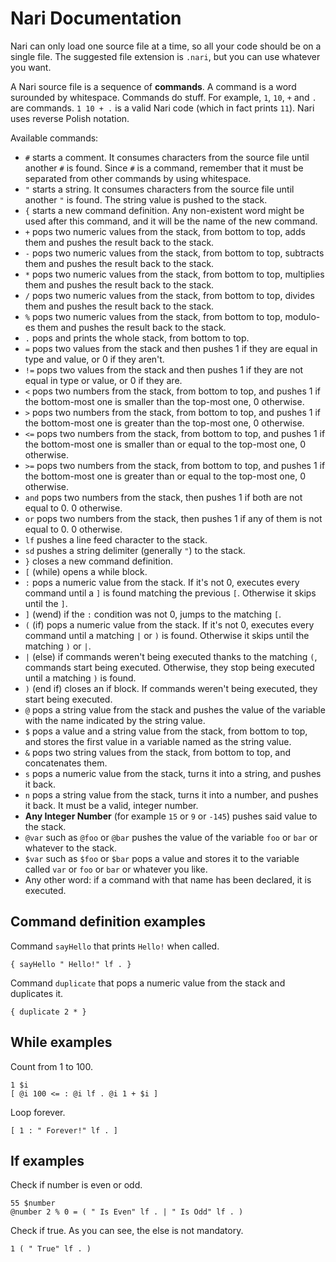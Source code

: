 # Nari Documentation

Nari can only load one source file at a time, so all your code should be on a single file.
The suggested file extension is `.nari`, but you can use whatever you want.

A Nari source file is a sequence of **commands**. A command is a word surounded by whitespace.
Commands do stuff. For example, `1`, `10`, `+` and `.` are commands. `1 10 + .` is a valid
Nari code (which in fact prints `11`). Nari uses reverse Polish notation.

Available commands:
- `#` starts a comment. It consumes characters from the source file until another `#` is found. Since `#` is a command, remember that it must be separated from other commands by using whitespace.
- `"` starts a string. It consumes characters from the source file until another `"` is found. The string value is pushed to the stack.
- `{` starts a new command definition. Any non-existent word might be used after this command, and it will be the name of the new command.
- `+` pops two numeric values from the stack, from bottom to top, adds them and pushes the result back to the stack.
- `-` pops two numeric values from the stack, from bottom to top, subtracts them and pushes the result back to the stack.
- `*` pops two numeric values from the stack, from bottom to top, multiplies them and pushes the result back to the stack.
- `/` pops two numeric values from the stack, from bottom to top, divides them and pushes the result back to the stack.
- `%` pops two numeric values from the stack, from bottom to top, modulo-es them and pushes the result back to the stack.
- `.` pops and prints the whole stack, from bottom to top.
- `=` pops two values from the stack and then pushes 1 if they are equal in type and value, or 0 if they aren't.
- `!=` pops two values from the stack and then pushes 1 if they are not equal in type or value, or 0 if they are.
- `<` pops two numbers from the stack, from bottom to top, and pushes 1 if the bottom-most one is smaller than the top-most one, 0 otherwise.
- `>` pops two numbers from the stack, from bottom to top, and pushes 1 if the bottom-most one is greater than the top-most one, 0 otherwise.
- `<=` pops two numbers from the stack, from bottom to top, and pushes 1 if the bottom-most one is smaller than or equal to the top-most one, 0 otherwise.
- `>=` pops two numbers from the stack, from bottom to top, and pushes 1 if the bottom-most one is greater than or equal to the top-most one, 0 otherwise.
- `and` pops two numbers from the stack, then pushes 1 if both are not equal to 0. 0 otherwise.
- `or` pops two numbers from the stack, then pushes 1 if any of them is not equal to 0. 0 otherwise.
- `lf` pushes a line feed character to the stack.
- `sd` pushes a string delimiter (generally `"`) to the stack.
- `}` closes a new command definition.
- `[` (while) opens a while block.
- `:` pops a numeric value from the stack. If it's not 0, executes every command until a `]` is found matching the previous `[`. Otherwise it skips until the `]`.
- `]` (wend) if the `:` condition was not 0, jumps to the matching `[`.
- `(` (if) pops a numeric value from the stack. If it's not 0, executes every command until a matching `|` or `)` is found. Otherwise it skips until the matching `)` or `|`.
- `|` (else) if commands weren't being executed thanks to the matching `(`, commands start being executed. Otherwise, they stop being executed until a matching `)` is found.
- `)` (end if) closes an if block. If commands weren't being executed, they start being executed.
- `@` pops a string value from the stack and pushes the value of the variable with the name indicated by the string value.
- `$` pops a value and a string value from the stack, from bottom to top, and stores the first value in a variable named as the string value.
- `&` pops two string values from the stack, from bottom to top, and concatenates them.
- `s` pops a numeric value from the stack, turns it into a string, and pushes it back.
- `n` pops a string value from the stack, turns it into a number, and pushes it back. It must be a valid, integer number.
- **Any Integer Number** (for example `15` or `9` or `-145`) pushes said value to the stack.
- `@var` such as `@foo` or `@bar` pushes the value of the variable `foo` or `bar` or whatever to the stack.
- `$var` such as `$foo` or `$bar` pops a value and stores it to the variable called `var` or `foo` or `bar` or whatever you like.
- Any other word: if a command with that name has been declared, it is executed.

## Command definition examples

Command `sayHello` that prints `Hello!` when called.

```
{ sayHello " Hello!" lf . }
```

Command `duplicate` that pops a numeric value from the stack and duplicates it.

```
{ duplicate 2 * }
```

## While examples

Count from 1 to 100.

```
1 $i
[ @i 100 <= : @i lf . @i 1 + $i ]
```

Loop forever.

```
[ 1 : " Forever!" lf . ]
```

## If examples

Check if number is even or odd.

```
55 $number
@number 2 % 0 = ( " Is Even" lf . | " Is Odd" lf . )
```

Check if true. As you can see, the else is not mandatory.

```
1 ( " True" lf . )
```
